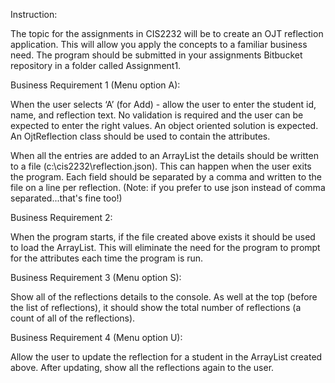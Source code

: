 Instruction:

The topic for the assignments in CIS2232 will be to create an OJT reflection application.  This will allow you apply the concepts to a familiar business need.  The program should be submitted in your assignments Bitbucket repository in a folder called Assignment1.

Business Requirement 1 (Menu option A):

When the user selects ‘A’ (for Add) - allow the user to enter the student id, name, and reflection text.  No validation is required and the user can be expected to enter the right values.  An object oriented solution is expected.  An OjtReflection class should be used to contain the attributes.

When all the entries are added to an ArrayList<OjtReflection> the details should be written to a file (c:\cis2232\reflection.json).  This can happen when the user exits the program.  Each field should be separated by a comma and written to the file on a line per reflection.  (Note:  if you prefer to use json instead of comma separated...that's fine too!)

Business Requirement 2:

When the program starts, if the file created above exists it should be used to load the ArrayList<OjtReflection>.  This will eliminate the need for the program to prompt for the attributes each time the program is run.  

Business Requirement 3 (Menu option S):

Show all of the reflections details to the console.  As well at the top (before the list of reflections), it should show the total number of reflections (a count of all of the reflections).  

Business Requirement 4 (Menu option U):

Allow the user to update the reflection for a student in the ArrayList created above.  After updating, show all the reflections again to the user.
